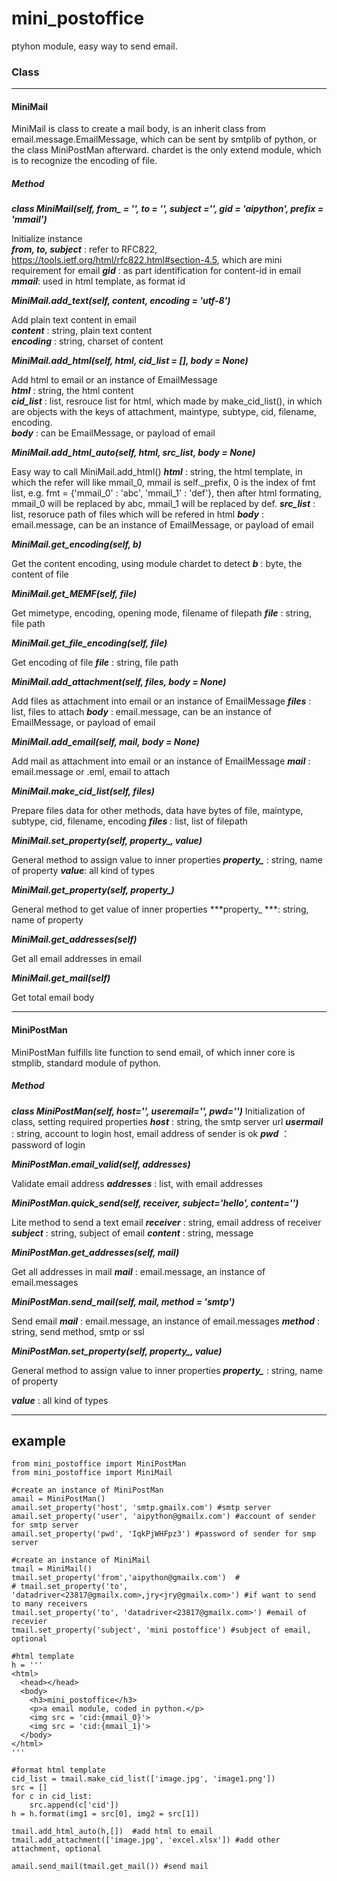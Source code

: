 # mini_postoffice

ptyhon module,  easy way to send email.



### Class

---

#### MiniMail

MiniMail is class to create a mail body, is an inherit class from email.message.EmailMessage, which can be sent by smtplib of python, or the class MiniPostMan afterward.
chardet is the only extend module, which is to recognize the encoding of file.



##### Method

***class MiniMail(self, from_ = '', to = '', subject ='', gid = 'aipython', prefix = 'mmail')***

Initialize instance  
***from, to, subject*** :   refer to RFC822, https://tools.ietf.org/html/rfc822.html#section-4.5, which are mini requirement for email
 ***gid*** : as part identification for content-id in email  
 ***mmail***: used in html template, as format id  



***MiniMail.add_text(self, content, encoding = 'utf-8')***

Add plain text content in email  
***content*** : string, plain text content  
***encoding*** : string, charset of content   



***MiniMail.add_html(self, html, cid_list = [], body = None)***

Add html to email or an instance of EmailMessage  
***html*** : string, the html content  
***cid_list*** : list, resrouce list for html, which made by make_cid_list(), in which are objects with the keys of attachment, maintype, subtype, cid, filename, encoding.  
***body*** : can be EmailMessage, or payload of email



***MiniMail.add_html_auto(self, html, src_list, body = None)***

Easy way to call MiniMail.add_html()
***html*** : string, the html template, in which the refer will like mmail_0, mmail is self._prefix, 0 is the index of 			fmt list, e.g. fmt = {'mmail_0' : 'abc', 'mmail_1' : 'def'}, then after html formating, mmail_0 will be 			replaced by abc, mmail_1 will be replaced by def.
***src_list*** : list, resoruce path of files which will be refered in html
***body*** : email.message, can be an instance of EmailMessage, or payload of email



***MiniMail.get_encoding(self, b)***

Get the content encoding, using module chardet to detect
***b*** : byte, the content of file



***MiniMail.get_MEMF(self, file)***

Get mimetype, encoding, opening mode, filename of filepath
 ***file*** : string, file path



***MiniMail.get_file_encoding(self, file)***

Get encoding of file
 ***file*** : string, file path



***MiniMail.add_attachment(self, files, body = None)***

Add files as attachment into email or an instance of EmailMessage
***files*** : list, files to attach
***body*** : email.message, can be an instance of EmailMessage, or payload of email



***MiniMail.add_email(self, mail, body = None)***

Add mail as attachment into email or an instance of EmailMessage
***mail*** : email.message or .eml, email to attach



***MiniMail.make_cid_list(self, files)***

Prepare files data for other methods, data have bytes of file, maintype, subtype, cid, filename, encoding
***files*** : list,  list of filepath



***MiniMail.set_property(self, property_, value)***

General method to assign value to inner properties
***property\_*** : string, name of property
***value***: all kind of types



***MiniMail.get_property(self, property_)***

General method to get value of inner properties
***property\_ ***: string, name of property 



***MiniMail.get_addresses(self)***

Get all email addresses in email



***MiniMail.get_mail(self)***

Get total email body

---



#### MiniPostMan

MiniPostMan fulfills lite function to send email, of which inner core is stmplib, standard module of python.



##### Method

***class MiniPostMan(self, host='', useremail='', pwd='')***
 Initialization of class, setting required properties
***host*** : string, the smtp server url
***usermail*** : string, account to login host, email address of sender is ok
***pwd*** ： password of login



***MiniPostMan.email_valid(self, addresses)***

Validate email address
***addresses*** : list, with email addresses



***MiniPostMan.quick_send(self, receiver, subject='hello', content='')***

Lite method to send a text email
***receiver*** : string, email address of receiver
***subject*** : string, subject of email
***content*** : string, message



***MiniPostMan.get_addresses(self, mail)***

Get all addresses in mail
***mail*** : email.message, an instance of email.messages



***MiniPostMan.send_mail(self, mail, method = 'smtp')***

Send email
***mail*** : email.message, an instance of email.messages
***method*** : string, send method, smtp or ssl



***MiniPostMan.set_property(self, property_, value)***

General method to assign value to inner properties
***property\_*** : string, name of property

***value*** : all kind of types

---



## example

```
from mini_postoffice import MiniPostMan
from mini_postoffice import MiniMail

#create an instance of MiniPostMan
amail = MiniPostMan()
amail.set_property('host', 'smtp.gmailx.com') #smtp server
amail.set_property('user', 'aipython@gmailx.com') #account of sender for smtp server
amail.set_property('pwd', 'IqkPjWHFpz3') #password of sender for smp server

#create an instance of MiniMail
tmail = MiniMail()
tmail.set_property('from','aipython@gmailx.com')  #
# tmail.set_property('to', 'datadriver<23817@gmailx.com>,jry<jry@gmailx.com>') #if want to send to many receivers
tmail.set_property('to', 'datadriver<23817@gmailx.com>') #email of recevier
tmail.set_property('subject', 'mini postoffice') #subject of email, optional

#html template
h = '''
<html>
  <head></head>
  <body>
    <h3>mini_postoffice</h3>
    <p>a email module, coded in python.</p>
    <img src = 'cid:{mmail_0}'>
    <img src = 'cid:{mmail_1}'>
  </body>
</html>
'''

#format html template
cid_list = tmail.make_cid_list(['image.jpg', 'image1.png'])
src = []
for c in cid_list:
    src.append(c['cid'])    
h = h.format(img1 = src[0], img2 = src[1])

tmail.add_html_auto(h,[])  #add html to email
tmail.add_attachment(['image.jpg', 'excel.xlsx']) #add other attachment, optional

amail.send_mail(tmail.get_mail()) #send mail
```

